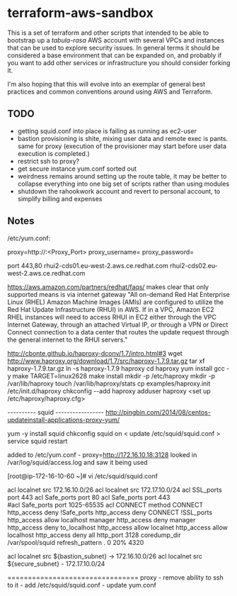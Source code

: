 # terraform-aws-sandbox

This is a set of terraform and other scripts that intended to be able to bootstrap up a _tabula-rasa_ AWS account
with several VPCs and instances that can be used to explore security issues. In general terms it should be considered
a base environment that can be expanded on, and probably if you want to add other services or infrastructure you should
consider forking it.

I'm also hoping that this will evolve into an exemplar of general best practices and common conventions around using
AWS and Terraform.

## TODO
 - getting squid.conf into place is failing as running as ec2-user
 - bastion provisioning is shite, mixing user data and remote exec is pants. same for proxy (execution of the provisioner may start before user data execution is completed.)
 - restrict ssh to proxy?
 - get secure instance yum.conf sorted out
 - weirdness remains around setting up the route table, it may be better to collapse everything into one big set of scripts rather than using modules
 - shutdown the rahookwork account and revert to personal account, to simplify billing and expenses

## Notes
/etc/yum.conf:

proxy=http://<Proxy-Server-IP-Address>:<Proxy_Port>
proxy_username=<Proxy-User-Name>
proxy_password=<Proxy-Password>


port 443,80
rhui2-cds01.eu-west-2.aws.ce.redhat.com
rhui2-cds02.eu-west-2.aws.ce.redhat.com

https://aws.amazon.com/partners/redhat/faqs/
    makes clear that only supported means is via internet gateway
    "All on-demand Red Hat Enterprise Linux (RHEL) Amazon Machine Images (AMIs) are configured to utilize the Red Hat Update Infrastructure (RHUI) in AWS. If in a VPC, Amazon EC2 RHEL instances will need to access RHUI in EC2 either through the VPC Internet Gateway, through an attached Virtual IP, or through a VPN or Direct Connect connection to a data center that routes the update request through the general internet to the RHUI servers."

<http://cbonte.github.io/haproxy-dconv/1.7/intro.html#3>
wget http://www.haproxy.org/download/1.7/src/haproxy-1.7.9.tar.gz
tar xf haproxy-1.7.9.tar.gz
ln -s haproxy-1.7.9 haproxy
cd haproxy
yum install gcc -y
make TARGET=linux2628
make install
mkdir -p /etc/haproxy
mkdir -p /var/lib/haproxy
touch /var/lib/haproxy/stats
cp examples/haproxy.init /etc/init.d/haproxy
chkconfig --add haproxy
adduser haproxy
<set up /etc/haproxy/haproxy.cfg>


---------- squid -----------------
http://pingbin.com/2014/08/centos-updateinstall-applications-proxy-yum/

yum -y install squid
chkconfig squid on
< update /etc/squid/squid.conf >
service squid restart

added to /etc/yum.conf - proxy=http://172.16.10.18:3128
looked in /var/log/squid/access.log and saw it being used


[root@ip-172-16-10-60 ~]# vi /etc/squid/squid.conf

acl localnet src 172.16.10.0/26
acl localnet src 172.17.10.0/24
acl SSL_ports port 443
acl Safe_ports port 80
acl Safe_ports port 443         
#acl Safe_ports port 1025-65535
acl CONNECT method CONNECT
http_access deny !Safe_ports
http_access deny CONNECT !SSL_ports
http_access allow localhost manager
http_access deny manager
http_access deny to_localhost
http_access allow localnet
http_access allow localhost
http_access deny all
http_port 3128
coredump_dir /var/spool/squid
refresh_pattern .               0       20%     4320

acl localnet src ${bastion_subnet} -> 172.16.10.0/26
acl localnet src ${secure_subnet} - 172.17.10.0/24


================================
proxy - remove ability to ssh to it
    - add /etc/squid/squid.conf
    - update yum.conf
